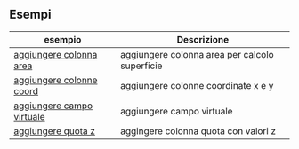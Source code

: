 ## Esempi

esempio|Descrizione
----|----
[aggiungere colonna area](add_col_area.md)|aggiungere colonna area per calcolo superficie 
[aggiungere colonne coord](add_coord_xy.md)|aggiungere colonne coordinate x e y
[aggiungere campo virtuale](add_campo_virtuale.md)|aggiungere campo virtuale
[aggiungere quota z](add_col_z.md)|aggingere colonna quota con valori z
